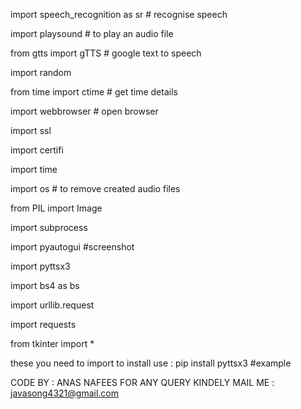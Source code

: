 import speech_recognition as sr # recognise speech

import playsound # to play an audio file

from gtts import gTTS # google text to speech

import random

from time import ctime # get time details

import webbrowser # open browser

import ssl

import certifi

import time

import os # to remove created audio files

from PIL import Image

import subprocess

import pyautogui #screenshot

import pyttsx3

import bs4 as bs

import urllib.request

import requests

from tkinter import *
 
 
 these you need to import to install use :  pip install pyttsx3  #example
 
 CODE BY :  ANAS NAFEES
 FOR ANY QUERY KINDELY MAIL ME : javasong4321@gmail.com

<!--
**Anasnafees/ANASNAFEES** is a ✨ _special_ ✨ repository because its `README.md` (this file) appears on your GitHub profile.

Here are some ideas to get you started:

- 🔭 I’m currently working on ...
- 🌱 I’m currently learning ...
- 👯 I’m looking to collaborate on ...
- 🤔 I’m looking for help with ...
- 💬 Ask me about ...
- 📫 How to reach me: ...
- 😄 Pronouns: ...
- ⚡ Fun fact: ...
-->
